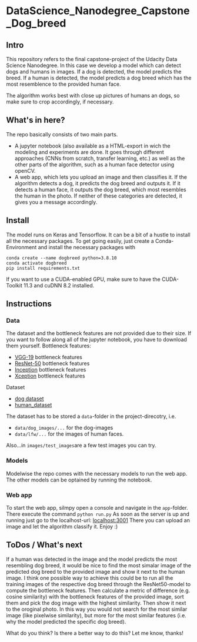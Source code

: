 
# DataScience_Nanodegree_Capstone_Dog_breed

## Intro
This repository refers to the final capstone-project of the Udacity Data Science Nanodegree. 
In this case we develop a model which can detect dogs and humans in images. 
If a dog is detected, the model predicts the breed. If a human is detected, the model predicts a dog breed which has the most resemblence to the provided human face.

The algorithm works best with close up pictures of humans an dogs, so make sure to crop accordingly, if necessary.

## What's in here?
The repo basically consists of two main parts.

- A jupyter notebook (also available as a HTML-export in wich the modeling and experiments are done. It goes through different approaches (CNNs from scratch, transfer learning, etc.) as well as the other parts of the algorithm, such as a human face detector using openCV. 
- A web app, which lets you upload an image and then classifies it. If the algorithm detects a dog, it predicts the dog breed and outputs it. If it detects a human face, it outputs the dog breed, which most resembles the human in the photo. If neither of these categories are detected, it gives you a message accordingly.

## Install
The model runs on Keras and Tensorflow. It can be a bit of a hustle to install all the necessary packages. 
To get going easily, just create a Conda-Environment and install the necessary packages with
```
conda create --name dogbreed python=3.8.10
conda activate dogbreed
pip install requirements.txt
```
If you want to use a CUDA-enabled GPU, make sure to have the CUDA-Toolkit 11.3 and cuDNN 8.2 installed.

## Instructions
### Data
The dataset and the bottleneck features are not provided due to their size. If you want to follow along all of the jupyter notebook, you have to download them yourself.
Bottleneck features:
- [VGG-19](https://s3-us-west-1.amazonaws.com/udacity-aind/dog-project/DogVGG19Data.npz) bottleneck features
- [ResNet-50](https://s3-us-west-1.amazonaws.com/udacity-aind/dog-project/DogResnet50Data.npz) bottleneck features
- [Inception](https://s3-us-west-1.amazonaws.com/udacity-aind/dog-project/DogInceptionV3Data.npz) bottleneck features
- [Xception](https://s3-us-west-1.amazonaws.com/udacity-aind/dog-project/DogXceptionData.npz) bottleneck features

Dataset
- [dog dataset](https://s3-us-west-1.amazonaws.com/udacity-aind/dog-project/dogImages.zip)
- [human_dataset](https://s3-us-west-1.amazonaws.com/udacity-aind/dog-project/lfw.zip)

The dataset has to be stored a `data`-folder in the project-direcotry, i.e. 
- `data/dog_images/...` for the dog-images
-  `data/lfw/...` for the images of human faces.

Also...in `images/test_images`are a few test images you can try.

### Models
Modelwise the repo comes with the necessary models to run the web app. The other models can be optained by running the notebook.

### Web app
To start the web app, silmpy open a console and navigate in the `app`-folder. There execute the command
`python run.py`
As soon as the server is up and running just go to the localhost-url: [localhost:3001](localhost:3001)
There you can upload an image and let the algorithm classify it. 
Enjoy :)

## ToDos / What's next
If a human was detected in the image and the model predicts the most resembling dog breed, it would be nice to find the most simalar image of the predicted dog breed to the provided image and show it next to the human image.
I think one possible way to achieve this could be to run all the training images of the respective dog breed through the ResNet50-model to compute the bottleneck features. Then calculate a metric of difference (e.g. cosine similarity) with the bottleneck features of the provided image, sort them and pick the dog image with the highest similarity. Then show it next to the oroginal photo. In this way you would not search for the most similar image (like pixelwise similarity), but more for the most similar features (i.e. why the model predicted the specific dog breed). 

What do you think? Is there a better way to do this? Let me know, thanks!


